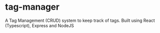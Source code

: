 # tag-manager
A Tag Management (CRUD) system to keep track of tags. Built using React (Typescript), Express and NodeJS
